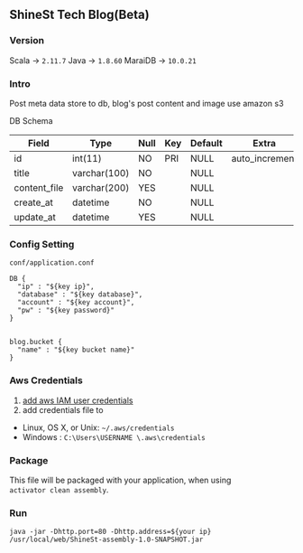 ## ShineSt Tech Blog(Beta)

### Version
Scala -> `2.11.7`
Java -> `1.8.60`
MaraiDB -> `10.0.21`

### Intro
Post meta data store to db, blog's post content and image use amazon s3

DB Schema

 Field        | Type         | Null | Key | Default | Extra          
--------------|--------------|------|-----|---------|----------------
id           | int(11)      | NO   | PRI | NULL    | auto_increment
 title        | varchar(100) | NO   |     | NULL    |               
 content_file | varchar(200) | YES  |     | NULL    |                
 create_at    | datetime     | NO   |     | NULL    |                
 update_at    | datetime     | YES  |     | NULL    |     
### Config Setting
`conf/application.conf`
```
DB {
  "ip" : "${key ip}",
  "database" : "${key database}",
  "account" : "${key account}",
  "pw" : "${key password}"
}


blog.bucket {
  "name" : "${key bucket name}"
}
```

### Aws Credentials
1. [add aws IAM user credentials](http://docs.aws.amazon.com/AWSSdkDocsJava/latest/DeveloperGuide/getting-started-signup.html)
2. add credentials file to
 * Linux, OS X, or Unix: `~/.aws/credentials`
 * Windows : `C:\Users\USERNAME \.aws\credentials`


### Package
This file will be packaged with your application, when using  
`activator clean assembly`.

### Run
`java -jar -Dhttp.port=80 -Dhttp.address=${your ip} /usr/local/web/ShineSt-assembly-1.0-SNAPSHOT.jar`
